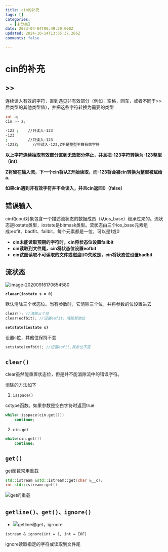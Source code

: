 ```yaml
---
title: cin的补充
tags: []
categories:
  - [未分类]
date: 2023-04-04T00:49:29.000Z
updated: 2024-10-14T13:55:37.266Z
comments: false

---
```


<!--more-->
# cin的补充

## >>

连续读入有效的字符，直到遇见非有效部分（例如：空格，回车，或者不同于>>后类型的其他类型值），并把这些字符转换为需要的类型

```c++
int a;
cin >> a;
```

```bash
-123 ;    //只读入-123
-123
;         //只读入-123
-123Z;		//只读入-123,Z不是整型不算有效字符
```

**以上字符连续抽取有效部分直到无效部分停止，并且把-123字符转换为-123整型（int）**

**Z将留在输入流，下一个cin将从Z开始读取，而-123将会被cin转换为整型被赋给a.**

**如果cin遇到非有效字符并不会读入，并且cin返回0（false）**

## 错误输入

cin和cout对象包含一个描述流状态的数据成员（从ios_base）继承过来的。流状态是iostate类型，iostate是bitmask类型。流状态由三个ios_base元素组成:eofit、badfit、failbit，每个元素都是一位，可以是1或0

* **cin未能读取预期的字符时，cin将状态位设置failbit**
* **cin读取到文件尾，cin将状态位设置eofbit**
* **cin试图读取不可读取的文件或磁盘I/O失败是，cin将状态位设置badbit**

## 流状态

![image-20200916170654580](E:\markdown\图床\image-20200916170654580.png)

**`claear(iostate s = 0)`**

默认清除三个状态位。当有参数时，它清除三个位，并将参数的位设置进去

```c++
clear(); //清除三个位
clear(eofbit); //设置eofit，清除其他位
```

**`setstate(iostate s)`**

设置s位，其他位保持不变

```c++
setstate(eofbit); //设置eofit,其余位不变
```

## `clear()`

clear虽然能重置状态位，但是并不能消除流中的错误字符。

消除的方法如下

1. `isspace()`

cctype函数。如果参数是空白字符时返回true

```c++
while(!isspace(cin.get()))
    continue;
```



2. `cin.get`

```c++
while(cin.get())
    continue;
```

## `get()`

get函数常用重载

```C++
std::istream &std::istream::get(char &__c);
int std::istream::get()
```

![get的重载](/media/zero/学习/markdown/图床/get的重载.png)

## `getline()、get()、ignore()`

- ![getline和get，igrnore](E:\markdown\图床\getline和get，igrnore.png)

`istream & ignore(int = 1, int = EOF)`

ignore读取指定的字符或读取到文件尾